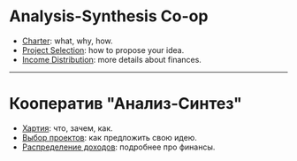 # Analysis-Synthesis Co-op

- [Charter](./charter_ru.md): what, why, how.
- [Project Selection](./projects_ru.md): how to propose your idea.
- [Income Distribution](./finance_ru.md): more details about finances.

---

# Кооператив "Анализ-Синтез"

- [Хартия](./charter_ru.md): что, зачем, как.
- [Выбор проектов](./projects_ru.md): как предложить свою идею.
- [Распределение доходов](./finance_ru.md): подробнее про финансы.
